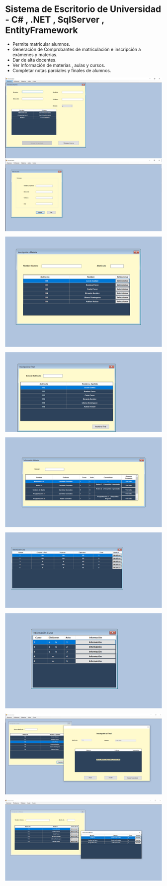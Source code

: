 # Sistema de Escritorio de Universidad - C# , .NET , SqlServer , EntityFramework
 
 * Permite matricular alumnos. 
 * Generación de Comprobantes de matriculación e inscripción a exámenes y materias.
 * Dar de alta docentes.
 * Ver Información de materias , aulas y cursos.
 * Completar notas parciales y finales de alumnos.
 
 

![alt](./vistas-img/img-1.PNG)
<br>
![alt](./vistas-img/img.PNG)
<br>

![alt](./vistas-img/img-3.PNG)
<br>

![alt](./vistas-img/img-4.PNG)
<br>

![alt](./vistas-img/img-5.PNG)
<br>

![alt](./vistas-img/img-6.PNG)
<br>

![alt](./vistas-img/img-7.PNG)
<br>

![alt](./vistas-img/img-8.PNG)
<br>

![alt](./vistas-img/img-9.PNG)
